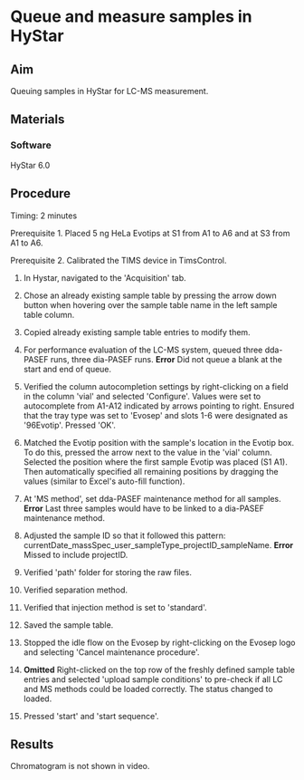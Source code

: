 # Queue and measure samples in HyStar


## Aim
Queuing samples in HyStar for LC-MS measurement.


## Materials

### Software
HyStar 6.0


## Procedure
Timing: 2 minutes

Prerequisite 1. Placed 5 ng HeLa Evotips at S1 from A1 to A6 and at S3 from A1 to A6.

Prerequisite 2. Calibrated the TIMS device in TimsControl.

1. In Hystar, navigated to the 'Acquisition' tab.

2. Chose an already existing sample table by pressing the arrow down button when hovering over the sample table name in the left sample table column.

3. Copied already existing sample table entries to modify them.

5. For performance evaluation of the LC-MS system, queued three dda-PASEF runs, three dia-PASEF runs.
**Error** Did not queue a blank at the start and end of queue.

6. Verified the column autocompletion settings by right-clicking on a field in the column 'vial' and selected 'Configure'. Values were set to autocomplete from A1-A12 indicated by arrows pointing to right. Ensured that the tray type was set to 'Evosep' and slots 1-6 were designated as '96Evotip'. Pressed 'OK'.

7. Matched the Evotip position with the sample's location in the Evotip box. To do this, pressed the arrow next to the value in the 'vial' column. Selected the position where the first sample Evotip was placed (S1 A1). Then automatically specified all remaining positions by dragging the values (similar to Excel's auto-fill function).

11. At 'MS method', set dda-PASEF maintenance method for all samples. 
**Error** Last three samples would have to be linked to a dia-PASEF maintenance method.

4. Adjusted the sample ID so that it followed this pattern: currentDate_massSpec_user_sampleType_projectID_sampleName.
**Error** Missed to include projectID.

8. Verified 'path' folder for storing the raw files.

9. Verified separation method.

10. Verified that injection method is set to 'standard'.

13. Saved the sample table.

12. Stopped the idle flow on the Evosep by right-clicking on the Evosep logo and selecting 'Cancel maintenance procedure'.

14. **Omitted** Right-clicked on the top row of the freshly defined sample table entries and selected 'upload sample conditions' to pre-check if all LC and MS methods could be loaded correctly. The status changed to loaded.

15. Pressed 'start' and 'start sequence'.


## Results
Chromatogram is not shown in video.